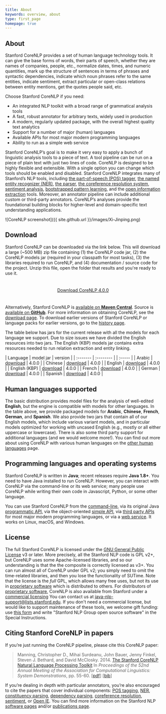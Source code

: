 ```yaml
---
title: About
keywords: overview, about
type: first_page
homepage: true
---
```


## About

Stanford CoreNLP provides a set of human language technology
tools. It can give the base
forms of words, their parts of speech, whether they are names of
companies, people, etc., normalize dates, times, and numeric quantities,
mark up the structure of sentences in terms of
phrases and syntactic dependencies, indicate which noun phrases refer to
the same entities, indicate sentiment, 
extract particular or open-class relations between entity mentions,
get the quotes people said, etc.

Choose Stanford CoreNLP if you need:

* An integrated NLP toolkit with a broad range of grammatical analysis tools
* A fast, robust annotator for arbitrary texts, widely used in production
* A modern, regularly updated package, with the overall highest quality text analytics
* Support for a number of major (human) languages
* Available APIs for most major modern programming languages
* Ability to run as a simple web service

Stanford CoreNLP’s goal is to
make it very easy to apply a bunch of linguistic analysis tools to a piece
of text. A tool pipeline can be run on a piece of plain text with
just two lines of code. CoreNLP is designed to be highly
flexible and extensible.  With a single option you can change which
tools should be enabled and disabled.
Stanford CoreNLP integrates many of Stanford&rsquo;s NLP tools,
including [the part-of-speech (POS) tagger](http://nlp.stanford.edu/software/tagger.html), 
[the named entity recognizer (NER)](http://nlp.stanford.edu/software/CRF-NER.html),
[the parser](http://nlp.stanford.edu/software/lex-parser.html),
[the coreference resolution system](http://nlp.stanford.edu/software/dcoref.html),
[sentiment analysis](http://nlp.stanford.edu/sentiment/),
[bootstrapped pattern learning](http://nlp.stanford.edu/software/patternslearning.html),
and the
[open information extraction](http://nlp.stanford.edu/software/openie.html)
tools. Moreover, an annotator pipeline can include additional custom or third-party annotators.
CoreNLP’s analyses provide the foundational building blocks for
higher-level and domain-specific text understanding applications.

![CoreNLP screenshot]({{ site.github.url }}/images/Xi-Jinping.png)


## Download

Stanford CoreNLP can be downloaded via the link below. This will download a large (~500 MB) zip file containing (1) the CoreNLP code jar, (2) the CoreNLP models jar (required in your classpath for most tasks), (3) the libraries required to run CoreNLP, and (4)&nbsp;documentation / source code for the project. Unzip this file, open the folder that results and you're ready to use it.


<div style="text-align:center; margin-top: 5ex; margin-bottom:5ex;"> <a class="downloadbutton" href="http://nlp.stanford.edu/software/stanford-corenlp-4.0.0.zip">Download CoreNLP 4.0.0 </a> </div>

Alternatively, Stanford CoreNLP is [available on **Maven Central**](http://search.maven.org/#search%7Cga%7C1%7Ca%3A%22stanford-corenlp%22).
Source is [available on **GitHub**](https://github.com/stanfordnlp/CoreNLP).
For more information on obtaining CoreNLP, see the [download page](download.html). 
To download earlier versions of Stanford CoreNLP or language packs for earlier versions, go to the [history page](history.html).

The table below has jars for the current release with all the models for each language we support.
Due to size issues we have divided the English resources into two
jars.  The English (KBP) models jar contains extra resources needed to
run relation extraction and entity linking.

| Language | model jar | version |
| :------- | :-------- | | :----- |
| Arabic  | [download](http://nlp.stanford.edu/software/stanford-corenlp-4.0.0-models-arabic.jar) | 4.0.0 |
| Chinese | [download](http://nlp.stanford.edu/software/stanford-corenlp-4.0.0-models-chinese.jar) | 4.0.0 |
| English | [download](http://nlp.stanford.edu/software/stanford-corenlp-4.0.0-models-english.jar) | 4.0.0 |
| English (KBP) | [download](http://nlp.stanford.edu/software/stanford-corenlp-4.0.0-models-english-kbp.jar) | 4.0.0 |
| French | [download](http://nlp.stanford.edu/software/stanford-corenlp-4.0.0-models-french.jar) | 4.0.0 |
| German | [download](http://nlp.stanford.edu/software/stanford-corenlp-4.0.0-models-german.jar) | 4.0.0 |
| Spanish | [download](http://nlp.stanford.edu/software/stanford-corenlp-4.0.0-models-spanish.jar) | 4.0.0 |

## Human languages supported

The basic distribution provides model files for the analysis of well-edited **English**,
but the engine is compatible with models for other languages. In the
table above, we provide packaged models for
**Arabic**, **Chinese**, **French**, **German**, and **Spanish**.
We also provide two jars that contain all of our
English models, which include various variant models, and in particular models
optimized for working with uncased English (e.g., mostly or all
either uppercase or lowercase).
There is also some third party support for additional languages (and
we would welcome more!). You can find out more about using CoreNLP with
various human languages on the
[other human languages](human-languages.html) page.


## Programming languages and operating systems

Stanford CoreNLP is written in **Java**; recent releases  require
**Java 1.8+**. You need to have Java installed to run
CoreNLP. However, you can interact with CoreNLP via the command-line
or its web service;
many people use CoreNLP while writing their own code in Javascript,
Python, or some other language.

You can use Stanford CoreNLP from the [command-line](cmdline.html),
via its original Java
[programmatic API](api.html), via the object-oriented [simple API](https://stanfordnlp.github.io/CoreNLP/simple.html),
via [third party APIs](other-languages.html) for most major modern
programming languages, or via a [web service](corenlp-server.html).
It works on Linux, macOS, and Windows.

## License

The full Stanford CoreNLP is licensed under the [GNU General Public License](http://www.gnu.org/licenses/gpl.html)
v3 or later. More precisely, all the Stanford NLP
code is GPL v2+, but CoreNLP uses some Apache-licensed libraries,
and so our understanding is that the the composite is correctly
licensed as v3+. You can run almost all of CoreNLP under GPL v2; you
simply need to omit the time-related libraries, and then you lose the
functionality of SUTime.
Note that the license is the <i>full</i> GPL,
which allows many free uses, but not its use in 
[proprietary software](http://www.gnu.org/licenses/gpl-faq.html#GPLInProprietarySystem) 
which is distributed to others.
For distributors of
[proprietary software](http://www.gnu.org/licenses/gpl-faq.html#GPLInProprietarySystem),
CoreNLP is also available from Stanford under a
[commercial licensing](http://techfinder.stanford.edu/technology_detail.php?ID=29724)
You can contact us at
[java-nlp-support@lists.stanford.edu](mailto:java-nlp-support@lists.stanford.edu).
If you don't need a commercial license, but would like to support
maintenance of these tools, we welcome gift funding:
use [this form](http://giving.stanford.edu/goto/writeingift)
and write "Stanford NLP Group open source software" in the Special Instructions.


## Citing Stanford CoreNLP in papers

If you&rsquo;re just running the CoreNLP pipeline, please cite this CoreNLP paper:

> Manning, Christopher D., Mihai Surdeanu, John Bauer, Jenny Finkel, Steven J. Bethard, and David McClosky. 2014. [The Stanford CoreNLP Natural Language Processing Toolkit](http://nlp.stanford.edu/pubs/StanfordCoreNlp2014.pdf) In *Proceedings of the 52nd Annual Meeting of the Association for Computational Linguistics: System Demonstrations*, pp. 55-60. \[[pdf](http://nlp.stanford.edu/pubs/StanfordCoreNlp2014.pdf)\] \[[bib](http://nlp.stanford.edu/pubs/StanfordCoreNlp2014.bib)\]

If you&rsquo;re dealing in depth with particular annotators,
you&rsquo;re also encouraged to cite the papers that cover individual
components:
[POS tagging](http://nlp.stanford.edu/software/tagger.html),
[NER](http://nlp.stanford.edu/software/CRF-NER.html),
[constituency parsing](http://nlp.stanford.edu/software/lex-parser.html),
[dependency parsing](http://nlp.stanford.edu/software/nndep.html),
[coreference resolution](http://nlp.stanford.edu/software/dcoref.html),
[sentiment](http://nlp.stanford.edu/sentiment/), or [Open IE](http://nlp.stanford.edu/software/openie.html).
You can find more information on the Stanford NLP
[software pages](http://nlp.stanford.edu/software/) and/or
[publications page](http://nlp.stanford.edu/pubs/).


